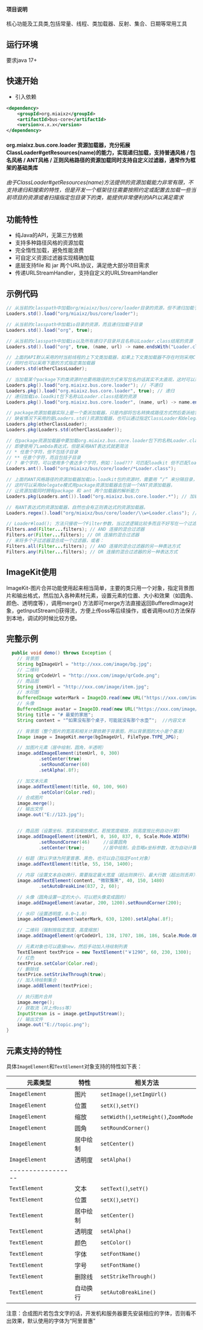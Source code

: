 #### 项目说明

核心功能及工具类,包括常量、线程、类加载器、反射、集合、日期等常用工具

## 运行环境

要求java 17+

## 快速开始

- 引入依赖

```xml
<dependency>
    <groupId>org.miaixz</groupId>
    <artifactId>bus-core</artifactId>
    <version>x.x.x</version>
</dependency>
```

#### org.miaixz.bus.core.loader 资源加载器，充分拓展ClassLoader#getResources(name)的能力，实现递归加载，支持普通风格 / 包名风格 / ANT风格 / 正则风格路径的资源加载同时支持自定义过滤器，通常作为框架的基础类库

###### 由于ClassLoader#getResources(name)方法提供的资源加载能力非常有限，不支持递归和搜索的特性，但是开发一个框架往往需要按照约定或配置去加载一些当前项目的资源或者扫描指定包目录下的类，能提供非常便利的API以满足需求

## **功能特性**

* 纯Java的API，无第三方依赖
* 支持多种路径风格的资源加载
* 完全惰性加载，避免性能浪费
* 可自定义资源过滤器实现精确加载
* 底层支持file 和 jar 两个URL协议，满足绝大部分项目需求
* 传递URLStreamHandler，支持自定义的URLStreamHandler

## **示例代码**

```java
// 从当前的classpath中加载org/miaixz/bus/core/loader目录的资源，但不递归加载子目录
Loaders.std().load("org/miaixz/bus/core/loader");
```

```java
// 从当前的classpath中加载io目录的资源，而且递归加载子目录
Loaders.std().load("org", true);
```

```java
// 从当前的classpath中加载io以及所有递归子目录并且名称以Loader.class结尾的资源
Loaders.std().load("org", true, (name, url) -> name.endsWith("Loader.class"));
```

```java
// 上面的API默认采用的时当前线程的上下文类加载器，如果上下文类加载器不存在时则采用ClassLoader.getSystemClassLoader();
// 同时也可以采用下面的方式指定类加载器
Loaders.std(otherClassLoader);
```

```java
// 当加载某个package下的类资源时也要用路径的方式来写包名的话其实不太直观，这时可以采用pkg资源加载器
Loaders.pkg().load("org.miaixz.bus.core.loader"); // 不递归
Loaders.pkg().load("org.miaixz.bus.core.loader", true); // 递归
// 递归加载io.loadkit包下名称以Loader.class结尾的资源
Loaders.pkg().load("org.miaixz.bus.core.loader", (name, url) -> name.endsWith("Loader.class"));
```

```java
// package资源加载器实际上是一个委派加载器，只是内部将包名转换成路径方式然后委派给实际的资源加载器
// 缺省情况下采用的是Loaders.std()资源加载器，也可以通过指定ClassLoader和delegate，实现更灵活的资源加载方式
Loaders.pkg(otherClassLoader);
Loaders.pkg(Loaders.std(otherClassLoader));
```

```java
// 在package资源加载器中要加载org.miaixz.bus.core.loader包下的名称Loader.class结尾的资源是需要自定义过滤器，
// 即便使用了Lambda表达式，但是采用ANT表达式就更简洁
// * 任意个字符，但不包括子目录
// ** 任意个字符，而且包括子目录
// ? 单个字符，可以使用多个表达多个字符，例如：load??? 可匹配loadkit 但不匹配loader
Loaders.ant().load("org/miaixz/bus/core/loader/*Loader.class");
```

```java
// 上面的ANT风格路径的资源加载器加载io.loadkit包的资源时，需要用 “/” 来分隔目录，用来加载包资源不太直观
// 这时可以采用delegate模式用package资源加载器去包装一个ANT资源加载器，
// 让资源加载同时拥有package 和 ant 两个加载器的解析能力
Loaders.pkg(Loaders.ant()).load("org.miaixz.bus.core.loader.*"); // 加载 org.miaixz.bus.core.loader.*
```

```java
// 有ANT表达式的资源加载器，自然也会有正则表达式的资源加载器。
Loaders.regex().load("org/miaixz/bus/core/loader/\\w+Loader.class"); // 加载 org.miaixz.bus.core.loader 包下名称以Loader.class 结尾的资源
```

```java
// Loader#load(); 方法只接收一个Filter参数，当过滤逻辑比较多而且不好写在一个过滤器，当然这样的类也是违背了"单一职责原则"的
Filters.and(Filter...filters); // AND 连接的混合过滤器
Filters.or(Filter...filters); // OR 连接的混合过滤器
// 来将多个子过滤器混合成一个过滤器，或者：
Filters.all(Filter...filters); // AND 连接的混合过滤器的另一种表达方式
Filters.any(Filter...filters); // OR 连接的混合过滤器的另一种表达方式
```

## ImageKit使用

ImageKit-图片合并功能使用起来相当简单，主要的类只用一个对象，指定背景图片和输出格式，然后加入各种素材元素，设置元素的位置、大小和效果（如圆角、颜色、透明度等），调用merge()
方法即可merge方法直接返回BufferedImage对象，getInputStream()获得流，方便上传oss等后续操作，或者调用out()方法保存到本地，调试的时候比较方便。

## 完整示例

```java
  public void demo() throws Exception {
    // 背景图
    String bgImageUrl = "http://xxx.com/image/bg.jpg";
    // 二维码
    String qrCodeUrl = "http://xxx.com/image/qrCode.png";
    // 商品图
    String itemUrl = "http://xxx.com/image/item.jpg";
    // 水印图
    BufferedImage waterMark = ImageIO.read(new URL("https://xxx.com/image/mark.jpg"));
    // 头像
    BufferedImage avatar = ImageIO.read(new URL("https://xxx.com/image/avatar.jpg"));
    String title = "# 最爱的家居";                                       //标题文本
    String content = "“如果没有那个桌子，可能就没有那个水壶”";  //内容文本

    // 背景图（整个图片的宽高和相关计算依赖于背景图，所以背景图的大小是个基准）
    Image image = ImageKit.merge(bgImageUrl, FileType.TYPE_JPG);

    // 加图片元素（居中绘制，圆角，半透明）
    image.addImageElement(itemUrl, 0, 300)
            .setCenter(true)
            .setRoundCorner(60)
            .setAlpha(.8f);

    // 加文本元素
    image.addTextElement(title, 60, 100, 960)
            .setColor(Color.red);
    // 合成图片
    image.merge();
    // 输出文件
    image.out("E://123.jpg");


    // 商品图（设置坐标、宽高和缩放模式，若按宽度缩放，则高度按比例自动计算）
    image.addImageElement(itemUrl, 0, 160, 837, 0, Scale.Mode.WIDTH)
            .setRoundCorner(46)     //设置圆角
            .setCenter(true);       //居中绘制，会忽略x坐标参数，改为自动计算

    // 标题（默认字体为阿里普惠、黑色，也可以自己指定Font对象）
    image.addTextElement(title, 55, 150, 1400);

    // 内容（设置文本自动换行，需要指定最大宽度（超出则换行）、最大行数（超出则丢弃）、行高）
    image.addTextElement(content, "微软雅黑", 40, 150, 1480)
            .setAutoBreakLine(837, 2, 60);

    // 头像（圆角设置一定的大小，可以把头像变成圆的）
    image.addImageElement(avatar, 200, 1200).setRoundCorner(200);

    // 水印（设置透明度，0.0~1.0）
    image.addImageElement(waterMark, 630, 1200).setAlpha(.8f);

    // 二维码（强制按指定宽度、高度缩放）
    image.addImageElement(qrCodeUrl, 138, 1707, 186, 186, Scale.Mode.OPTIONAL);

    // 元素对象也可以直接new，然后手动加入待绘制列表
    TextElement textPrice = new TextElement("￥1290", 60, 230, 1300);
    // 红色
    textPrice.setColor(Color.red);
    // 删除线
    textPrice.setStrikeThrough(true);
    // 加入待绘制集合
    image.addElement(textPrice);

    // 执行图片合并
    image.merge();
    // 获取流（并上传oss等）
    InputStream is = image.getInputStream();
    // 输出文件
    image.out("E://topic.png");
}
```

## 元素支持的特性

具体`ImageElement`和`TextElement`对象支持的特性如下表：

| 元素类型              | 特性   | 相关方法                                  |
|-------------------|------|---------------------------------------|
| `ImageElement`    | 图片   | `setImage()`,`setImgUrl()`            |
| `ImageElement`    | 位置   | `setX()`,`setY()`                     |
| `ImageElement`    | 缩放   | `setWidth()`,`setHeight()`,`ZoomMode` |
| `ImageElement`    | 圆角   | `setRoundCorner()`                    |
| `ImageElement`    | 居中绘制 | `setCenter()`                         |
| `ImageElement`    | 透明度  | `setAlpha()`                          |
| ----------------- |      |                                       |
| `TextElement`     | 文本   | `setText()`,`setY()`                  |
| `TextElement`     | 位置   | `setX()`,`setY()`                     |
| `TextElement`     | 居中绘制 | `setCenter()`                         |
| `TextElement`     | 透明度  | `setAlpha()`                          |
| `TextElement`     | 颜色   | `setColor()`                          |
| `TextElement`     | 字体   | `setFontName()`                       |
| `TextElement`     | 字号   | `setFontName()`                       |
| `TextElement`     | 删除线  | `setStrikeThrough()`                  |
| `TextElement`     | 自动换行 | `setAutoBreakLine()`                  |

注意：合成图片若包含文字的话，开发机和服务器要先安装相应的字体，否则看不出效果，默认使用的字体为“阿里普惠”
